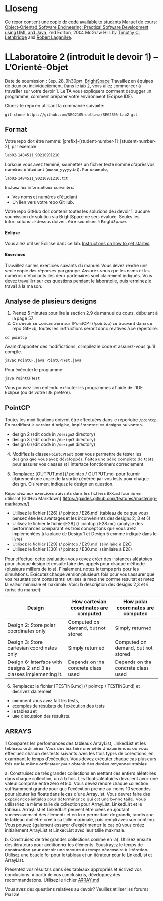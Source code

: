 # Lloseng

Ce repor contient une copie de [code available to students](https://github.com/TimLethbridge/Lloseng)
Manuel de cours: [Object-Oriented Software Engineering: Practical Software
Development using UML and Java](http://www.site.uottawa.ca/school/research/lloseng/), 2nd Edition, 2004 McGraw Hill.
by [Timothy C. Lethbridge](http://www.eecs.uottawa.ca/~tcl) and
[Robert Laganière](http://www.eecs.uottawa.ca/~laganier).

# LLaboratoire 2 (introduit le devoir 1) – L’Orienté-Objet 

Date de soumission : Sep. 28, 9h30pm. [BrightSpace](https://uottawa.brightspace.com/)
Travaillez en équipes de deux ou individuellement.
Dans le lab 2, vous allez commencer à travailler sur votre devoir 1. Le TA vous expliquera comment débugger un programme, comment préparer votre environment (Eclipse IDE).

Clonez le repo en utilisant la commande suivante:

```
git clone https://github.com/SEG2105-uottawa/SEG2505-Lab2.git
```

## Format

Votre repo doit être nommé: \[prefix\]-\[student-number-1\]_\[student-number-2\], par exemple


```
lab02-1484511_90210901210
```

Lorsque vous avez terminé, soumettez un fichier texte nommé d'après vos numéros d'étudiant (xxxxx_yyyyy.txt).
Par exemple,

```
lab02-1484511_90210901210.txt
```

Incluez les informations suivantes:

* Vos noms et numéros d'étudiant
* Un lien vers votre repo GitHub. 

Votre repo GitHub doit contenir toutes les solutions deu devoir 1,
aucune soumission de solution via BrightSpace ne sera évaluée.
Seules les informations ci-dessus doivent être soumises à BrightSpace.


#### Eclipse
Vous allez utiliser Eclipse dans ce lab. [Instructions on how to get started](http://www.site.uottawa.ca/~mgarz042/SEG2105/assignments/Lab1_Getting_Started.html) 

#### Exercices

Travaillez sur les exercices suivants du manuel. Vous devez rendre
une seule copie des réponses par groupe. Assurez-vous que les noms et les numéros d'étudiants
des deux partenaires sont clairement indiqués. Vous devez travailler sur ces questions
pendant le laboratoire, puis terminez le travail à la maison.

## Analyse de plusieurs designs

1. Prenez 5 minutes pour lire la section 2.9 du manuel du cours, débutant à la page 57.
2. Ce devoir se concentrera sur [PointCP] (/pointcp) se trouvant dans ce repo GitHub,
toutes les instructions seront donc relatives à ce répertoire.

```
cd pointcp
```

Avant d'apporter des modifications, compilez le code et assurez-vous qu'il compile.

```
javac PointCP.java PointCPTest.java
```

Pour éxécuter le programme: 

```
java PointCPTest
```
Vous pouvez bien entendu exécuter les programmes à l'aide de l'IDE Eclipse (ou de votre IDE préféré).

## PointCP

Toutes les modifications doivent être effectuées dans le répertoire `/pointcp`.
En modifiant la version d'origine, implémentez les designs suivantes.

* design 2 (edit code in `/design2` directory)
* design 3 (edit code in `/design3` directory)
* design 6 (edit code in `/design6` directory)

4. Modifiez la classe `PointCPTest` pour vous permettre de tester les designs que vous avez
développés. Faites une série complète de tests pour assurer vos classes
et l'interface fonctionnent correctement.

5. Remplacez [OUTPUT.md] (/ pointcp / OUTPUT.md) pour fournir clairement une copie
de la sortie générée par vos tests pour chaque design. Clairement
indiquez le design en question. 

Répondez aux exercices suivants dans les fichiers `EXX.md` fournis
en utilisant [GitHub Markdown] (https://guides.github.com/features/mastering-markdown/).

* Utilisez le fichier [E26] (/ pointcp / E26.md) (tableau de ce que vous pensez être les avantages et les inconvénients des designs 2, 3 et 6)
* Utilisez le fichier le fichier[E28] (/ pointcp / E28.md) (analyse des performances comparant les trois conceptions que vous avez implémentées à la place de Design 1 et Design 5 comme indiqué dans le livre)
* Utilisez le fichier [E29] (/ pointcp / E29.md) (similaire à E28)
* Utilisez le fichier [E30] (/ pointcp / E30.md) (similaire à E28)

Pour effectuer cette évaluation vous devez créer des instances
aléatoires pour chaque design et ensuite faire des appels pour chaque méthode (plusieurs
milliers de fois). Finalement, notez le temps pris pour les simulations. Exécutez chaque
version plusieurs fois pour vous assurer que vos résultats sont consistants. Utilisez la
médiane comme résultat et notez la valeur minimale et maximale. 
Voici la description des designs 2,3 et 6 (prise du manuel):

| Design | How cartesian coordinates are computed | How polar coordinates are computed |
| --- | --- | --- |
| Design 2: Store polar coordinates only | Computed on demand, but not stored| Simply returned |
| Design 3: Store cartesian coordinates only | Simply returned | Computed on demand, but not stored |
| Design 6: Interface with designs 2 and 3 as classes implementing it. | Depends on the concrete class used | Depends on the concrete class used |

6. Remplacez le fichier [TESTING.md] (/ pointcp / TESTING.md) et décrivez clairement

* comment vous avez fait les tests,
* exemples de résultats de l'exécution des tests
* le tableau et
* une discussion des résultats.



## ARRAYS


1 Comparez les performances des tableaux ArrayList, LinkedList et les tableaux ordinaires.
Vous devriez faire une série d'expériences où vous effectuez chacun des tests suivants
avec les trois types de collections, en examinant le temps d’exécution. Vous devez
exécuter chaque cas plusieurs fois sur le même ordinateur pour obtenir des durées
moyennes stables.

a. Construisez de très grandes collections en mettant des entiers aléatoires dans
chaque collection, un à la fois. Les floats aléatoires devraient avoir une valeur
comprise entre zéro et 9.0. Vous devez rendre chaque collection suffisamment
grande pour que l'exécution prenne au moins 10 secondes pour ajouter les floats
dans le cas d'une ArrayList. Vous devrez faire des expériences initiales pour
déterminer ce qui est une bonne taille. Vous utiliseriez la même taille de collection
pour ArrayList, LinkedList et le tableau. ArrayList et LinkedList peuvent être créés en
ajoutant successivement des éléments et en leur permettant de grandir, tandis
que le tableau doit être créé à sa taille maximale, puis rempli avec son contenu.
Vous pouvez également essayer d'expérimenter le cas où vous créez initialement
ArrayList et LinkedList avec leur taille maximale.

b. Construisez de très grandes collections comme en (a). Utilisez ensuite des
itérateurs pour additionner les éléments. Soustrayez le temps de construction
pour obtenir une mesure du temps nécessaire à l'itération. Utilisez une boucle for
pour le tableau et un itérateur pour le LinkedList et ArrayList.

Présentez vos résultats dans des tableaux appropriés et écrivez vos conclusions. A
partir de vos conclusions, développez des recommandations.
Utilisez le fichier [ARRAY.md](/pointcp/ARRAY.md) 

Vous avez des questions relatives au devoir?
 Veuillez utiliser les forums Piazza!
